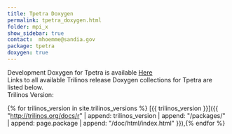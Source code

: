 ```yaml
---
title: Tpetra Doxygen
permalink: tpetra_doxygen.html
folder: mpi_x
show_sidebar: true
contact:  mhoemme@sandia.gov
package: tpetra
doxygen: true
---
```


Development Doxygen for Tpetra is available [Here](http://trilinos.org/docs/dev/packages/tpetra/doc/html/index.html)  
Links to all available Trilinos release Doxygen collections for Tpetra are listed below.  
Trilinos Version: 

{% for trilinos_version in site.trilinos_versions %}
[{{ trilinos_version }}]({{ "http://trilinos.org/docs/r" | append: trilinos_version | append: "/packages/" | append: page.package | append: "/doc/html/index.html" }}),{% endfor %}
